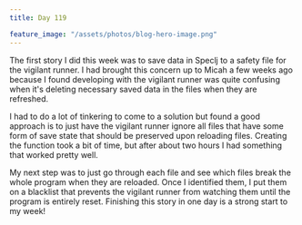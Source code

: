 ```yaml
---
title: Day 119

feature_image: "/assets/photos/blog-hero-image.png"
---
```


The first story I did this week was to save data in Speclj to a safety file for the vigilant runner.
I had brought this concern up to Micah a few weeks ago because I found developing with the vigilant
runner was quite confusing when it's deleting necessary saved data in the files when they are refreshed.

I had to do a lot of tinkering to come to a solution but found a good approach is to just have the vigilant
runner ignore all files that have some form of save state that should be preserved upon reloading files.
Creating the function took a bit of time, but after about two hours I had something that worked pretty well.

My next step was to just go through each file and see which files break the whole program when they are reloaded.
Once I identified them, I put them on a blacklist that prevents the vigilant runner from watching them until
the program is entirely reset. Finishing this story in one day is a strong start to my week!